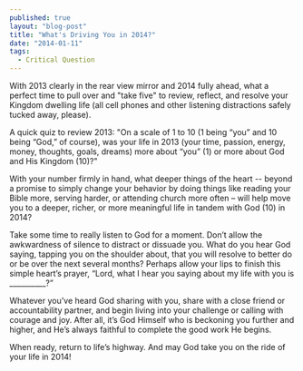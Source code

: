 ```yaml
---
published: true
layout: "blog-post"
title: "What's Driving You in 2014?"
date: "2014-01-11"
tags: 
  - Critical Question
---
```


With 2013 clearly in the rear view mirror and 2014 fully ahead, what a perfect time to pull over and "take five" to review, reflect, and resolve your Kingdom dwelling life (all cell phones and other listening distractions safely tucked away, please).  

A quick quiz to review 2013: "On a scale of 1 to 10 (1 being “you” and 10 being “God,” of course), was your life in 2013 (your time, passion, energy, money, thoughts, goals, dreams) more about “you” (1) or more about God and His Kingdom (10)?"  

With your number firmly in hand, what deeper things of the heart -- beyond a promise to simply change your behavior by doing things like reading your Bible more, serving harder, or attending church more often – will help move you to a deeper, richer, or more meaningful life in tandem with God (10) in 2014?  

Take some time to really listen to God for a moment.  Don’t allow the awkwardness of silence to   distract or dissuade you.  What do you hear God saying, tapping you on the shoulder about, that you will resolve to better do or be over the next several months?  Perhaps allow your lips to finish this simple heart’s prayer, “Lord, what I hear you saying about my life with you is __________?” 

Whatever you’ve heard God sharing with you, share with a close friend or accountability partner, and begin living into your challenge or calling with courage and joy.  After all, it’s God Himself who is beckoning you further and higher, and He’s always faithful to complete the good work He begins.

When ready, return to life’s highway.  And may God take you on the ride of your life in 2014!